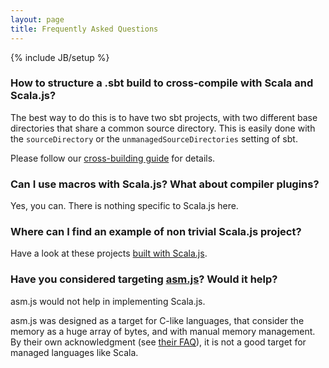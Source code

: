 ```yaml
---
layout: page
title: Frequently Asked Questions
---
```

{% include JB/setup %}

### How to structure a .sbt build to cross-compile with Scala and Scala.js?

The best way to do this is to have two sbt projects, with two different base
directories that share a common source directory. This is easily done with the
`sourceDirectory` or the `unmanagedSourceDirectories` setting of sbt.

Please follow our [cross-building guide](./sbt/cross-building.html) for details.

### Can I use macros with Scala.js? What about compiler plugins?

Yes, you can. There is nothing specific to Scala.js here.

### Where can I find an example of non trivial Scala.js project?

Have a look at these projects [built with Scala.js](../#built_with_scalajs).

### Have you considered targeting [asm.js](http://asmjs.org/)? Would it help?

asm.js would not help in implementing Scala.js.

asm.js was designed as a target for C-like languages, that consider the memory
as a huge array of bytes, and with manual memory management. By their own
acknowledgment (see [their FAQ](http://asmjs.org/faq.html)), it is not a good
target for managed languages like Scala.
